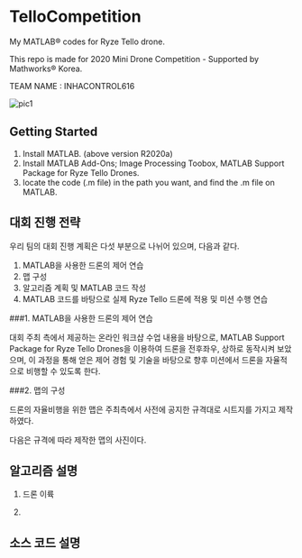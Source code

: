 # TelloCompetition

My MATLAB® codes for Ryze Tello drone.

This repo is made for 2020 Mini Drone Competition - Supported by Mathworks® Korea.

TEAM NAME : INHACONTROL616

![pic1](https://user-images.githubusercontent.com/60594155/87503582-962f3f80-c69f-11ea-8f7e-e6e8cff9d315.jpg)



## Getting Started

1. Install MATLAB. (above version R2020a)
2. Install MATLAB Add-Ons; Image Processing Toobox, MATLAB Support Package for Ryze Tello Drones.
3. locate the code (.m file) in the path you want, and find the .m file on MATLAB.

## 대회 진행 전략

우리 팀의 대회 진행 계획은 다섯 부분으로 나뉘어 있으며, 다음과 같다.

1. MATLAB을 사용한 드론의 제어 연습
2. 맵 구성
3. 알고리즘 계획 및 MATLAB 코드 작성
4. MATLAB 코드를 바탕으로 실제 Ryze Tello 드론에 적용 및 미션 수행 연습



###1. MATLAB을 사용한 드론의 제어 연습
  
  대회 주최 측에서 제공하는 온라인 워크샵 수업 내용을 바탕으로, MATLAB Support Package for Ryze Tello Drones을 이용하여 드론을 전후좌우, 상하로 동작시켜 보았으며, 이 과정을 통해 얻은 제어 경험 및 기술을 바탕으로 향후 미션에서 드론을 자율적으로 비행할 수 있도록 한다.
  
###2. 맵의 구성

  드론의 자율비행을 위한 맵은 주최측에서 사전에 공지한 규격대로 시트지를 가지고 제작하였다.
  
  다음은 규격에 따라 제작한 맵의 사진이다.
  
  


## 알고리즘 설명

1. 드론 이륙

2. 


## 소스 코드 설명






